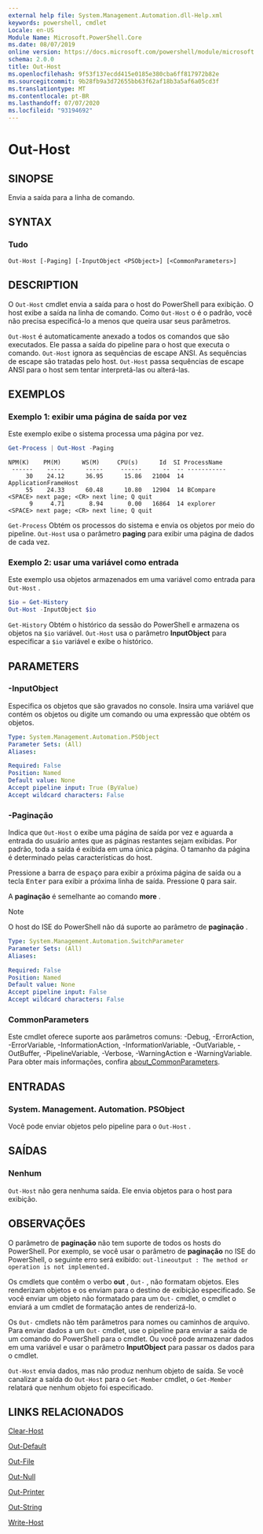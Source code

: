 ```yaml
---
external help file: System.Management.Automation.dll-Help.xml
keywords: powershell, cmdlet
Locale: en-US
Module Name: Microsoft.PowerShell.Core
ms.date: 08/07/2019
online version: https://docs.microsoft.com/powershell/module/microsoft.powershell.core/out-host?view=powershell-7.1&WT.mc_id=ps-gethelp
schema: 2.0.0
title: Out-Host
ms.openlocfilehash: 9f53f137ecdd415e0185e380cba6ff817972b82e
ms.sourcegitcommit: 9b28fb9a3d72655bb63f62af18b3a5af6a05cd3f
ms.translationtype: MT
ms.contentlocale: pt-BR
ms.lasthandoff: 07/07/2020
ms.locfileid: "93194692"
---
```

# Out-Host

## SINOPSE
Envia a saída para a linha de comando.

## SYNTAX

### Tudo

```
Out-Host [-Paging] [-InputObject <PSObject>] [<CommonParameters>]
```

## DESCRIPTION

O `Out-Host` cmdlet envia a saída para o host do PowerShell para exibição. O host exibe a saída na linha de comando. Como `Out-Host` o é o padrão, você não precisa especificá-lo a menos que queira usar seus parâmetros.

`Out-Host` é automaticamente anexado a todos os comandos que são executados. Ele passa a saída do pipeline para o host que executa o comando. `Out-Host` ignora as sequências de escape ANSI. As sequências de escape são tratadas pelo host. `Out-Host` passa sequências de escape ANSI para o host sem tentar interpretá-las ou alterá-las.

## EXEMPLOS

### Exemplo 1: exibir uma página de saída por vez

Este exemplo exibe o sistema processa uma página por vez.

```powershell
Get-Process | Out-Host -Paging
```

```Output
NPM(K)    PM(M)      WS(M)     CPU(s)      Id  SI ProcessName
 ------    -----      -----     ------      --  -- -----------
     30    24.12      36.95      15.86   21004  14 ApplicationFrameHost
     55    24.33      60.48      10.80   12904  14 BCompare
<SPACE> next page; <CR> next line; Q quit
      9     4.71       8.94       0.00   16864  14 explorer
<SPACE> next page; <CR> next line; Q quit
```

`Get-Process` Obtém os processos do sistema e envia os objetos por meio do pipeline. `Out-Host` usa o parâmetro **paging** para exibir uma página de dados de cada vez.

### Exemplo 2: usar uma variável como entrada

Este exemplo usa objetos armazenados em uma variável como entrada para `Out-Host` .

```powershell
$io = Get-History
Out-Host -InputObject $io
```

`Get-History` Obtém o histórico da sessão do PowerShell e armazena os objetos na `$io` variável.
`Out-Host` usa o parâmetro **InputObject** para especificar a `$io` variável e exibe o histórico.

## PARAMETERS

### -InputObject

Especifica os objetos que são gravados no console. Insira uma variável que contém os objetos ou digite um comando ou uma expressão que obtém os objetos.

```yaml
Type: System.Management.Automation.PSObject
Parameter Sets: (All)
Aliases:

Required: False
Position: Named
Default value: None
Accept pipeline input: True (ByValue)
Accept wildcard characters: False
```

### -Paginação

Indica que `Out-Host` o exibe uma página de saída por vez e aguarda a entrada do usuário antes que as páginas restantes sejam exibidas. Por padrão, toda a saída é exibida em uma única página. O tamanho da página é determinado pelas características do host.

Pressione a barra de <kbd>espaço</kbd> para exibir a próxima página de saída ou a tecla <kbd>Enter</kbd> para exibir a próxima linha de saída. Pressione <kbd>Q</kbd> para sair.

A **paginação** é semelhante ao comando **more** .

> [!NOTE]
> O host do ISE do PowerShell não dá suporte ao parâmetro de **paginação** .

```yaml
Type: System.Management.Automation.SwitchParameter
Parameter Sets: (All)
Aliases:

Required: False
Position: Named
Default value: None
Accept pipeline input: False
Accept wildcard characters: False
```

### CommonParameters

Este cmdlet oferece suporte aos parâmetros comuns: -Debug, -ErrorAction, -ErrorVariable, -InformationAction, -InformationVariable, -OutVariable, -OutBuffer, -PipelineVariable, -Verbose, -WarningAction e -WarningVariable. Para obter mais informações, confira [about_CommonParameters](https://go.microsoft.com/fwlink/?LinkID=113216).

## ENTRADAS

### System. Management. Automation. PSObject

Você pode enviar objetos pelo pipeline para o `Out-Host` .

## SAÍDAS

### Nenhum

`Out-Host` não gera nenhuma saída. Ele envia objetos para o host para exibição.

## OBSERVAÇÕES

O parâmetro de **paginação** não tem suporte de todos os hosts do PowerShell. Por exemplo, se você usar o parâmetro de **paginação** no ISE do PowerShell, o seguinte erro será exibido: `out-lineoutput : The method or operation is not implemented.`

Os cmdlets que contêm o verbo **out** , `Out-` , não formatam objetos. Eles renderizam objetos e os enviam para o destino de exibição especificado. Se você enviar um objeto não formatado para um `Out-` cmdlet, o cmdlet o enviará a um cmdlet de formatação antes de renderizá-lo.

Os `Out-` cmdlets não têm parâmetros para nomes ou caminhos de arquivo. Para enviar dados a um `Out-` cmdlet, use o pipeline para enviar a saída de um comando do PowerShell para o cmdlet. Ou você pode armazenar dados em uma variável e usar o parâmetro **InputObject** para passar os dados para o cmdlet.

`Out-Host` envia dados, mas não produz nenhum objeto de saída. Se você canalizar a saída do `Out-Host` para o `Get-Member` cmdlet, o `Get-Member` relatará que nenhum objeto foi especificado.

## LINKS RELACIONADOS

[Clear-Host](Clear-Host.md)

[Out-Default](Out-Default.md)

[Out-File](../Microsoft.PowerShell.Utility/Out-File.md)

[Out-Null](Out-Null.md)

[Out-Printer](../Microsoft.PowerShell.Utility/Out-Printer.md)

[Out-String](../Microsoft.PowerShell.Utility/Out-String.md)

[Write-Host](../Microsoft.PowerShell.Utility/Write-Host.md)

